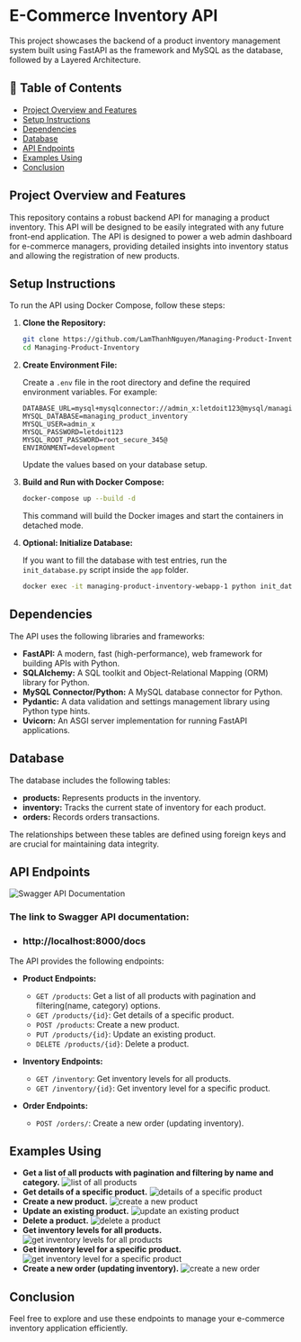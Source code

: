 # E-Commerce Inventory API
This project showcases the backend of a product inventory management system built using FastAPI as the framework and MySQL as the database, followed by a Layered Architecture.

## 📑 Table of Contents
- [Project Overview and Features](#project-overview-and-features)
- [Setup Instructions](#setup-instructions)
- [Dependencies](#dependencies)
- [Database](#database)
- [API Endpoints](#api-endpoints)
- [Examples Using](#examples-using)
- [Conclusion](#conclusion)

## Project Overview and Features
This repository contains a robust backend API for managing a product inventory.
This API will be designed to be easily integrated with any future front-end application. 
The API is designed to power a web admin dashboard for e-commerce managers, providing detailed insights into inventory status and allowing the registration of new products.

## Setup Instructions

To run the API using Docker Compose, follow these steps:

1. **Clone the Repository:**

   ```bash
   git clone https://github.com/LamThanhNguyen/Managing-Product-Inventory.git
   cd Managing-Product-Inventory
   ```

2. **Create Environment File:**

   Create a `.env` file in the root directory and define the required environment variables. For example:

   ```plaintext
   DATABASE_URL=mysql+mysqlconnector://admin_x:letdoit123@mysql/managing_product_inventory
   MYSQL_DATABASE=managing_product_inventory
   MYSQL_USER=admin_x
   MYSQL_PASSWORD=letdoit123
   MYSQL_ROOT_PASSWORD=root_secure_345@
   ENVIRONMENT=development
   ```

   Update the values based on your database setup.

3. **Build and Run with Docker Compose:**

   ```bash
   docker-compose up --build -d
   ```

   This command will build the Docker images and start the containers in detached mode.

4. **Optional: Initialize Database:**

   If you want to fill the database with test entries, run the `init_database.py` script inside the `app` folder.

   ```bash
   docker exec -it managing-product-inventory-webapp-1 python init_database.py
   ```

## Dependencies

The API uses the following libraries and frameworks:

- **FastAPI:** A modern, fast (high-performance), web framework for building APIs with Python.
- **SQLAlchemy:** A SQL toolkit and Object-Relational Mapping (ORM) library for Python.
- **MySQL Connector/Python:** A MySQL database connector for Python.
- **Pydantic:** A data validation and settings management library using Python type hints.
- **Uvicorn:** An ASGI server implementation for running FastAPI applications.

## Database

The database includes the following tables:

- **products:** Represents products in the inventory.
- **inventory:** Tracks the current state of inventory for each product.
- **orders:** Records orders transactions.

The relationships between these tables are defined using foreign keys and are crucial for maintaining data integrity.

## API Endpoints
![Swagger API Documentation](swagger_api_documentation.png)

### The link to Swagger API documentation:
   * ### http://localhost:8000/docs

The API provides the following endpoints:

- **Product Endpoints:**
  - `GET /products`:  Get a list of all products with pagination and filtering(name, category) options.
  - `GET /products/{id}`: Get details of a specific product.
  - `POST /products`: Create a new product.
  - `PUT /products/{id}`: Update an existing product.
  - `DELETE /products/{id}`: Delete a product.

- **Inventory Endpoints:**
  - `GET /inventory`: Get inventory levels for all products.
  - `GET /inventory/{id}`: Get inventory level for a specific product.

- **Order Endpoints:**
  - `POST /orders/`:  Create a new order (updating inventory).

## Examples Using
- **Get a list of all products with pagination and filtering by name and category.**
![list of all products](usage_images/get_list_product.png)
- **Get details of a specific product.**
![details of a specific product](usage_images/get_detail_a_product.png)
- **Create a new product.**
![create a new product](usage_images/create_a_product.png)
- **Update an existing product.**
![update an existing product](usage_images/update_product.png)
- **Delete a product.**
![delete a product](usage_images/delete_product.png)
- **Get inventory levels for all products.**
![get inventory levels for all products](usage_images/get_list_inventory.png)
- **Get inventory level for a specific product.**
![get inventory level for a specific product](usage_images/detail_inventory_by_id.png)
- **Create a new order (updating inventory).**
![create a new order](usage_images/create_an_orders.png)

## Conclusion
Feel free to explore and use these endpoints to manage your e-commerce inventory application efficiently.
